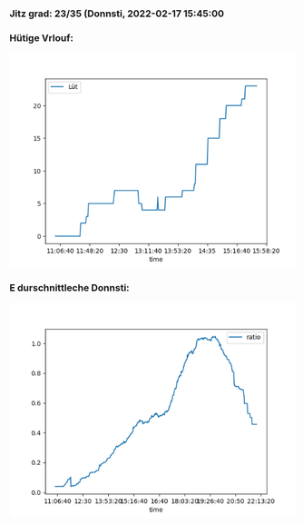 ### Jitz grad: 23/35 (Donnsti, 2022-02-17 15:45:00

### Hütige Vrlouf:
![Graph](Today.png)

### E durschnittleche Donnsti:
![Graph](Donnsti.png)